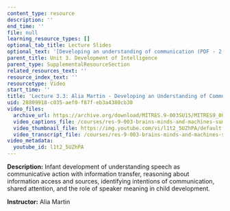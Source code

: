 ```yaml
---
content_type: resource
description: ''
end_time: ''
file: null
learning_resource_types: []
optional_tab_title: Lecture Slides
optional_text: '[Developing an understanding of communication (PDF - 2.3MB)](resources/mitres_9_003sum15_lec3-3)'
parent_title: Unit 3. Development of Intelligence
parent_type: SupplementalResourceSection
related_resources_text: ''
resource_index_text: ''
resourcetype: Video
start_time: ''
title: 'Lecture 3.3: Alia Martin - Developing an Understanding of Communication'
uid: 28809918-c035-aef0-f87f-eb3a4380cb30
video_files:
  archive_url: https://archive.org/download/MITRES.9-003SU15/MITRES9_003SU15_Lecture_3-3_300k.mp4
  video_captions_file: /courses/res-9-003-brains-minds-and-machines-summer-course-summer-2015/144fa6eaa786576eb2a57a452231cd54_l1t2_5UZhPA.vtt
  video_thumbnail_file: https://img.youtube.com/vi/l1t2_5UZhPA/default.jpg
  video_transcript_file: /courses/res-9-003-brains-minds-and-machines-summer-course-summer-2015/ee4c9e592a114be4669be323247314da_l1t2_5UZhPA.pdf
video_metadata:
  youtube_id: l1t2_5UZhPA
---
```


**Description:** Infant development of understanding speech as communicative action with information transfer, reasoning about information access and sources, identifying intentions of communication, shared attention, and the role of speaker meaning in child development.

**Instructor:** Alia Martin